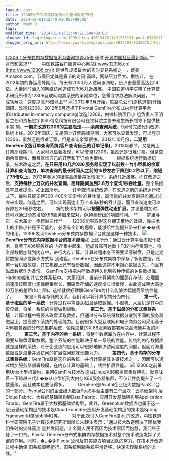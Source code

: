 ```yaml
---
layout: post
title: 12306分布式内存数据技术为查询提速75倍
date: '2014-01-01T12:40:00.002+08:00'
author: Wenh Q
tags:
modified_time: '2014-01-01T12:40:21.698+08:00'
blogger_id: tag:blogger.com,1999:blog-4961947611491238191.post-8743211100408355248
blogger_orig_url: http://binaryware.blogspot.com/2014/01/1230675.html
---
```

[12306：分布式内存数据技术为查询提速75倍](http://www.oschina.net/news/47354/12306-distributed-memory-data-tech)
通过 [开源中国社区最新新闻](http://www.oschina.net/?from=rss)
**　　背景和需求**
　　中国铁路客户服务中心网站([www.12306.cn](http://www.12306.cn/))
是世界规模最大的实时交易系统之一，媲美Amazon.com，节假日尤其是春节的访问
高峰，网站压力巨大。据统计，
在2012年初的春运高峰期间，每天有2000万人访问该网站，日点击量最高达到14亿。大量同时涌入的网络访问造成12306几近瘫痪。
中国铁道科学院电子计算技术研究所作为12306互联网购票系统的承建单位，急需寻求办法解决问题。
**　　成功解决：速度提高75倍以上**
![](http://static.oschina.net/uploads/img/201312/30172015_XjYu.png)
2012年3月开始，铁路总公司(原铁道部)开始调研、改造12306。2012年6月选择了Pivotal
GemFire分布式内存计算平台(Distributed In-memory
computing)改造12306，由铁科院项目小
组负责人王明哲主任和资拓宏宇(IISI)信息科技有限公司在铁科院主管朱建生所长领导下提供技术实
施。**一期先改造12306的主要瓶颈——余票查询系统**。9月份完成代码改造，系统上线。2012年国庆，又是网上订票高峰期间，大家可以显著发现，可以登录12306，虽然还是很难订票，但是查询余票很快。2012年10月份，**二期用GemFire改造订单查询系统(客户查询自己的订单记录)**。2013年春节，又是网上订票高峰期间，大家可以显著发现，可以登录12306，虽然还是很难订票，但是查询余票很快，而且查询自己的订票和下订单也很快。
　　根据系统运行数据记录，技术改造之后，**在只采用10几台X86服务器实现了以前数十台小型机的余票计算和查询能力，单次查询的最长时间从之前的15秒左右下降到0.2秒以下，缩短了75倍以上**。2012年春运的极端高流量并发情况下，系统几近瘫痪。而在改造之后，**支持每秒上万次的并发查询，高峰期间达到2.6万个查询/秒吞吐量**，整个系统效率显著提高。如上图所示。
　　订单查询系统改造，在改造之前的系统运行模式下，每秒只能支持300-400个查询/秒的吞吐量，高流量的并发查询只能通过分库来实现。改造之后，可以实现高达上万个查询/秒的吞吐量，而且查询速度可以保障在20毫秒左右。
　　新的技术架构可以**按需弹性动态扩展**，并发量增加时，还可以通过动态增加X86服务器来应对，保持毫秒级的响应时间。
**　　梦里寻它：技术革命一步跨越三代**
　　12306能够取得这样翻天覆地的效果，靠技术上的小修小补是不可能的，必须有全新的思路，能够给性能提升带来杠æ
��式的作用。12306发现GemFire分布式内存数据平台就是这样一种技术。
![](http://static.oschina.net/uploads/img/201312/30172015_zQaB.png)
**GemFire分布式内存数据平台的技术原理**如
上图所示：通过云计算平台虚拟化技术，将若干X86服务器的
内存集中起来，组成最高可达数十TB的内存资源池，将全部数据加载到内存中，进行内存计算。计算过程本身不需要读写磁盘，只是定期将数据同步或异步方式写
到磁盘。GemFire在分布式集群中保存了多份数据，任何一台机器故障，其它机器上还有备份数据，因此通常不用担心数据丢失，而且有磁盘数据作为备份。
GemFire支持把内存数据持久化到各种传统的关系数据库、Hadoop库和其它文件系统中。
大家知道，当前计算架构的瓶颈在存储，处理器的速度按照摩尔定律翻番增长，而磁盘存储的速度增长很缓慢，由此造成巨大高达10万倍的差距(如上图)。这样就很好理解GemFire为什么能够大幅提高系统性能了。
　　按照计算与存储的关系，我们可以将计算架构分为四代：
　　**第一代，基于磁盘的单一系统**：计算过程中需要从磁盘读取数据。小型机、大型机是其中的佼佼者，将单一系统的性能做到极致。
　　**第二代，基于磁盘的分布式集群系统**：计算过程中需要从磁盘读取数据，但通过分布系统将数据分散到不同的服务器磁盘上，提高整个系统的处理能力。目前很多大型互联网和电子商务公司采用基于X86服务器的分布式集群系统，依靠海量的X
86服务器部署解决高流量并发的问题。
　　**第三代，基于内存的单一系统**：将整个数据库放在内存中，计算过程不需要从磁盘读取数据。整个系统的性能取决于单一系统的性能。传统的内存数据库就是这样的系统，对于企业级的应用可以很好地解决访问速度的问题，但面对海量数据或是海量并发访问的扩展性问题就无能为力。
　　**第四代，基于内存的分布式集群系统**：GemFire就是这样的系统，并行计算是其关键技术之一，因而可以通过增加服务器部署规模，在内存计算的基础上，线性扩展性能。
![](http://static.oschina.net/uploads/img/201312/30172016_7GET.png)
12306之前采用Unix小型机架构，采用GemFire技术改造成Linux/X86服务器集群架构，就意味着一下跨越三代ã
��从小型机到大内存X86服务器集群，不仅让性能提升了一个数量级，而且成本也要低得多。
　
　GemFire是Pivotal企业级大数据PaaS平台的一部分。Pivotal公司的企业级大数据PaaS平台主要有三个层次：云基础架构
层Cloud Fabric、大数据基础架构层Data
Fabric、应用开发基础架构层Application
Fabric。GemFire属于大数据基础架构层，此外，Greenplum数据库也属于这一层;云基础架构层的技术是Cloud
Foundry;应用开发基础架构层的技术是Spring Framework和RabbitMQ等。
　　对于此次引入GemFire技术
的改造，中国铁道科学研究院电子计算技术研究所副所长朱建生表示："通过技术改造解决了困扰我们多时的尖峰高流
量并发问题，让全国人民不再因为技术原因而抱怨，我们终于舒了一口气。Pivotal
GemFire分布式集群内存数据技术对整个技术改造发挥了关键的作用。同时，�„
�谢Pivotal公司及其实施方项目团队的努力，在技术开改造过程中确保
旧系统顺畅运行、旧系统到新系统平滑迁移，快速实现新系统的上线。"
